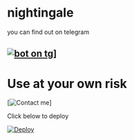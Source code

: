 # nightingale 

you can find out on telegram 

## [![bot on tg](https://telegra.ph/file/4d35877a858bff2f5a0f2.jpg)](https://t.me/nightingale_official_bot)]

# Use at your own risk


[![Contact me](https://t.me/oru_bhadrakali_daasan)]

 

Click below to deploy








[![Deploy](https://www.herokucdn.com/deploy/button.svg)](https://heroku.com/deploy?template=https://github.com/sakhaavvaavaj93/nightingale.git)

